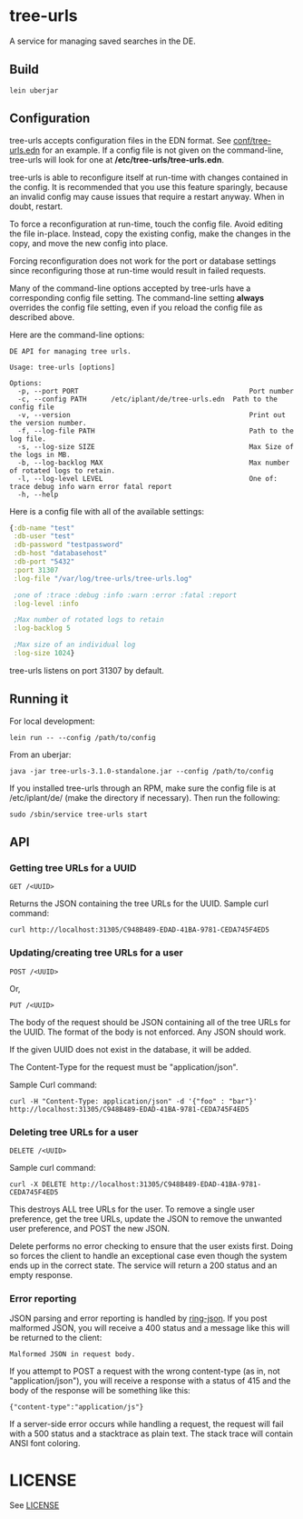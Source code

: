 # tree-urls

A service for managing saved searches in the DE.

## Build

    lein uberjar

## Configuration

tree-urls accepts configuration files in the EDN format. See [conf/tree-urls.edn](conf/tree-urls.edn) for an example. If a config file is not given on the command-line, tree-urls will look for one at __/etc/tree-urls/tree-urls.edn__.

tree-urls is able to reconfigure itself at run-time with changes contained in the config. It is recommended that you use this feature sparingly, because an invalid config may cause issues that require a restart anyway. When in doubt, restart.

To force a reconfiguration at run-time, touch the config file. Avoid editing the file in-place. Instead, copy the existing config, make the changes in the copy, and move the new config into place.

Forcing reconfiguration does not work for the port or database settings since reconfiguring those at run-time would result in failed requests.

Many of the command-line options accepted by tree-urls have a corresponding config file setting. The command-line setting __always__ overrides the config file setting, even if you reload the config file as described above.

Here are the command-line options:

    DE API for managing tree urls.

    Usage: tree-urls [options]

    Options:
      -p, --port PORT                                          Port number
      -c, --config PATH      /etc/iplant/de/tree-urls.edn  Path to the config file
      -v, --version                                            Print out the version number.
      -f, --log-file PATH                                      Path to the log file.
      -s, --log-size SIZE                                      Max Size of the logs in MB.
      -b, --log-backlog MAX                                    Max number of rotated logs to retain.
      -l, --log-level LEVEL                                    One of: trace debug info warn error fatal report
      -h, --help

Here is a config file with all of the available settings:
```clojure
{:db-name "test"
 :db-user "test"
 :db-password "testpassword"
 :db-host "databasehost"
 :db-port "5432"
 :port 31307
 :log-file "/var/log/tree-urls/tree-urls.log"

 ;one of :trace :debug :info :warn :error :fatal :report
 :log-level :info

 ;Max number of rotated logs to retain
 :log-backlog 5

 ;Max size of an individual log
 :log-size 1024}
```

tree-urls listens on port 31307 by default.

## Running it

For local development:

    lein run -- --config /path/to/config

From an uberjar:

    java -jar tree-urls-3.1.0-standalone.jar --config /path/to/config

If you installed tree-urls through an RPM, make sure the config file is at /etc/iplant/de/ (make the directory if necessary). Then run the following:

    sudo /sbin/service tree-urls start

## API

### Getting tree URLs for a UUID

    GET /<UUID>

Returns the JSON containing the tree URLs for the UUID. Sample curl command:

    curl http://localhost:31305/C948B489-EDAD-41BA-9781-CEDA745F4ED5


### Updating/creating tree URLs for a user

    POST /<UUID>

Or,

    PUT /<UUID>

The body of the request should be JSON containing all of the tree URLs for the UUID. The format of the body is not enforced. Any JSON should work.

If the given UUID does not exist in the database, it will be added.

The Content-Type for the request must be "application/json".

Sample Curl command:

    curl -H "Content-Type: application/json" -d '{"foo" : "bar"}' http://localhost:31305/C948B489-EDAD-41BA-9781-CEDA745F4ED5


### Deleting tree URLs for a user

    DELETE /<UUID>

Sample curl command:

    curl -X DELETE http://localhost:31305/C948B489-EDAD-41BA-9781-CEDA745F4ED5

This destroys ALL tree URLs for the user. To remove a single user preference, get the tree URLs, update the JSON to remove the unwanted user preference, and POST the new JSON.

Delete performs no error checking to ensure that the user exists first. Doing so forces the client to handle an exceptional case even though the system ends up in the correct state. The service will return a 200 status and an empty response.

### Error reporting

JSON parsing and error reporting is handled by [ring-json](https://github.com/ring-clojure/ring-json). If you post malformed JSON, you will receive a 400 status and a message like this will be returned to the client:

    Malformed JSON in request body.

If you attempt to POST a request with the wrong content-type (as in, not "application/json"), you will receive a response with a status of 415 and the body of the response will be something like this:

    {"content-type":"application/js"}

If a server-side error occurs while handling a request, the request will fail with a 500 status and a stacktrace as plain text. The stack trace will contain ANSI font coloring.

# LICENSE

See [LICENSE](LICENSE)

